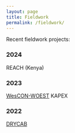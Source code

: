 ```yaml
---
layout: page
title: Fieldwork
permalink: /fieldwork/
---
```


Recent fieldwork projects:

### 2024
REACH (Kenya)

### 2023
[WesCON-WOEST](https://charlesknight1.github.io/wescon)
KAPEX

### 2022
[DRYCAB](https://charlesknight1.github.io/drycab)
